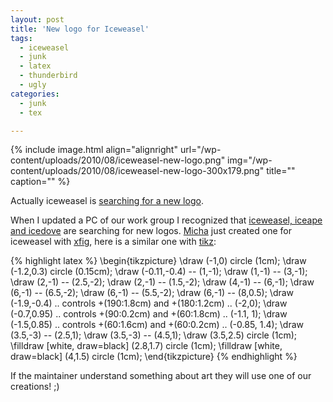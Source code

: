 ```yaml
---
layout: post
title: 'New logo for Iceweasel'
tags:
  - iceweasel
  - junk
  - latex
  - thunderbird
  - ugly
categories:
  - junk
  - tex

---
```


{% include image.html align="alignright" url="/wp-content/uploads/2010/08/iceweasel-new-logo.png" img="/wp-content/uploads/2010/08/iceweasel-new-logo-300x179.png" title="" caption="" %}

Actually iceweasel is <a href="http://mozilla.debian.net/en-US/logos/">searching for a new logo</a>.

When I updated a PC of our work group I recognized that <a href="http://de.wikipedia.org/wiki/Namensstreit_zwischen_Debian_und_Mozilla">iceweasel, iceape and icedove</a> are searching for new logos. <a href="http://0rpheus.net/sonstiges/neues-logo-fur-iceweasel">Micha</a> just created one for iceweasel with <a href="http://www.xfig.org/">xfig</a>, here is a similar one with <a href="http://sourceforge.net/projects/pgf/">tikz</a>:


{% highlight latex %}
\begin{tikzpicture}
\draw (-1,0) circle (1cm);
\draw (-1.2,0.3) circle (0.15cm);
\draw (-0.11,-0.4) -- (1,-1);
\draw (1,-1) -- (3,-1);
\draw (2,-1) -- (2.5,-2);
\draw (2,-1) -- (1.5,-2);
\draw (4,-1) -- (6,-1);
\draw (6,-1) -- (6.5,-2);
\draw (6,-1) -- (5.5,-2);
\draw (6,-1) -- (8,0.5);
\draw (-1.9,-0.4) .. controls +(190:1.8cm) and +(180:1.2cm) .. (-2,0);
\draw (-0.7,0.95) .. controls +(90:0.2cm) and +(60:1.8cm) .. (-1.1, 1);
\draw (-1.5,0.85) .. controls +(60:1.6cm) and +(60:0.2cm) .. (-0.85, 1.4);
\draw (3.5,-3) -- (2.5,1);
\draw (3.5,-3) -- (4.5,1);
\draw (3.5,2.5) circle (1cm);
\filldraw [white, draw=black] (2.8,1.7) circle (1cm);
\filldraw [white, draw=black] (4,1.5) circle (1cm);
\end{tikzpicture}
{% endhighlight %}




If the maintainer understand something about art they will use one of our creations! ;) 
